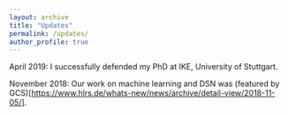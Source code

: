 ```yaml
---
layout: archive
title: "Updates"
permalink: /updates/
author_profile: true
---
```

April 2019: I successfully defended my PhD at IKE, University of Stuttgart.

November 2018: Our work on machine learning and DSN was (featured by GCS)[https://www.hlrs.de/whats-new/news/archive/detail-view/2018-11-05/].
